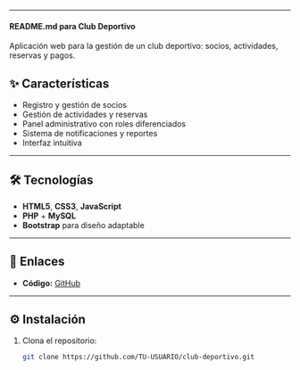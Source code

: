 
---

#### **README.md para Club Deportivo**

Aplicación web para la gestión de un club deportivo: socios, actividades, reservas y pagos.


## ✨ Características
- Registro y gestión de socios
- Gestión de actividades y reservas
- Panel administrativo con roles diferenciados
- Sistema de notificaciones y reportes
- Interfaz intuitiva

---

## 🛠 Tecnologías
- **HTML5**, **CSS3**, **JavaScript**
- **PHP** + **MySQL**
- **Bootstrap** para diseño adaptable

---

## 🔗 Enlaces
- **Código:** [GitHub](https://github.com/TU-USUARIO/club-deportivo)

---

## ⚙ Instalación
1. Clona el repositorio:
   ```bash
   git clone https://github.com/TU-USUARIO/club-deportivo.git
